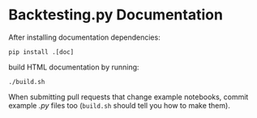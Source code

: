 Backtesting.py Documentation
============================
After installing documentation dependencies:

    pip install .[doc]

build HTML documentation by running:

    ./build.sh

When submitting pull requests that change example notebooks,
commit example _.py_ files too
(`build.sh` should tell you how to make them).
